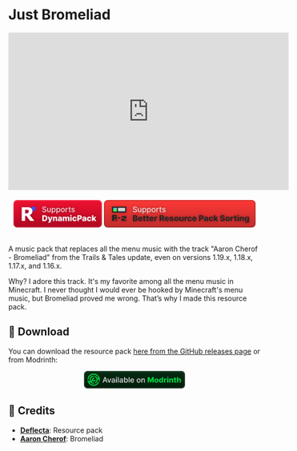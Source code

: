 # Just Bromeliad
<div align="center">
    <iframe width="560" height="315" src="https://www.youtube-nocookie.com/embed/TaXlw0OmSOg" title="YouTube video player" frameborder="0" allow="accelerometer; autoplay; clipboard-write; encrypted-media; gyroscope; picture-in-picture; web-share" allowfullscreen></iframe>
    <br>
    <br>
    <a href="https://modrinth.com/mod/dynamicpack"><img title="Good mod, good dev ❤️" height="55" src="Misc/dynamicpack_cozy_en_vector.svg"></a>
    <a href="https://modrinth.com/mod/better-resource-pack-sorting"><img title="Very user-friendly mod" height="55" src="Misc/brps_cozy_en_vector.svg"></a>
    <br>
    <br>
</div>

A music pack that replaces all the menu music with the track "Aaron Cherof - Bromeliad" from the Trails & Tales update, even on versions 1.19.x, 1.18.x, 1.17.x, and 1.16.x. 

Why? I adore this track. It's my favorite among all the menu music in Minecraft. I never thought I would ever be hooked by Minecraft's menu music, but Bromeliad proved me wrong. That’s why I made this resource pack.

## 🚀 Download
You can download the resource pack [here from the GitHub releases page](https://github.com/RushanM/Just-Bromeliad/releases) or from Modrinth:
<div align="center">
<a href="https://modrinth.com/resourcepack/bromeliad">
    <img height="35" src="Misc/modrinth_compact_en_vector.svg">
</a>
</div>

## 📛 Credits
* [**Deflecta**](https://github.com/RushanM): Resource pack
* [**Aaron Cherof**](cherof.com): Bromeliad